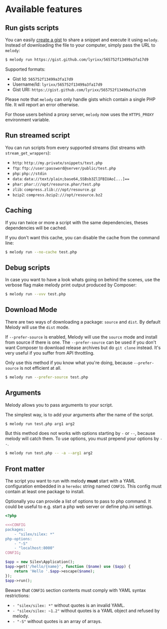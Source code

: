 Available features
==================

Run gists scripts
-----------------

You can easily [create a gist](https://gist.github.com) to share a snippet and
execute it using `melody`. Instead of downloading the file to your computer,
simply pass the URL to `melody`:

```bash
$ melody run https://gist.github.com/lyrixx/565752f13499a3fa17d9
```

Supported formats:

* Gist Id: `565752f13499a3fa17d9`
* Username/Id: `lyrixx/565752f13499a3fa17d9`
* Gist URI: `https://gist.github.com/lyrixx/565752f13499a3fa17d9`

Please note that `melody` can only handle gists which contain a single PHP
file. It will report an error otherwise.

For those users behind a proxy server, `melody` now uses the `HTTPS_PROXY`
environment variable.

Run streamed script
-------------------

You can run scripts from every supported streams (list streams with
`stream_get_wrappers`):

* `http`: `http://my.private/snippets/test.php`
* `ftp`: `ftp://user:password@server/public/test.php`
* `php`: `php://stdin`
* `data`: `data://text/plain;base64,SSBsb3ZlIFBIUAo[...]==`
* `phar`: `phar:///opt/resource.phar/test.php`
* `zlib`: `compress.zlib:///opt/resource.gz`
* `bzip2`: `compress.bzip2:///opt/resource.bz2`

Caching
-------

If you ran twice or more a script with the same dependencies, theses
dependencies will be cached.

If you don't want this cache, you can disable the cache from the command line:

```bash
$ melody run --no-cache test.php
```

Debug scripts
-------------

In case you want to have a look whats going on behind the scenes, use the verbose
flag make melody print output produced by Composer:

```bash
$ melody run --vvv test.php
```

Download Mode
-------------

There are two ways of downloading a package: `source` and `dist`. By default
Melody will use the `dist` mode.

If `--prefer-source` is enabled, Melody will use the `source` mode and install
from source if there is one. The `--prefer-source` can be used if you don't
want Composer to download release archives but do `git clone` instead. It's
very useful if you suffer from API throttling.

Only use this method if you know what you're doing, because `--prefer-source`
is not efficient at all.

```bash
$ melody run --prefer-source test.php
```

Arguments
---------

Melody allows you to pass arguments to your script.

The simplest way, is to add your arguments after the name of the script.

```bash
$ melody run test.php arg1 arg2
```

But this method does not works with options starting by `-` or `--`, because
melody will catch them. To use options, you must prepend your options by
` -- `.

```bash
$ melody run test.php -- -a --arg1 arg2
```

Front matter
------------

The script you want to run with melody **must** start with a YAML configuration
embedded in a `heredoc` string named `CONFIG`. This config must contain at
least one package to install.

Optionally you can provide a list of options to pass to php command. It could
be useful to e.g. start a php web server or define php.ini settings.

```php
<?php

<<<CONFIG
packages:
    - "silex/silex: *"
php-options:
    - "-S"
    - "localhost:8000"
CONFIG;

$app = new Silex\Application();
$app->get('/hello/{name}', function ($name) use ($app) {
    return 'Hello '.$app->escape($name);
});
$app->run();
```

Beware that `CONFIG` section contents must comply with YAML syntax restrictions:

* `- "silex/silex: *"` without quotes is an invalid YAML.
* `- "silex/silex: ~1.2"` without quotes is a YAML object and refused by melody.
* `- "-S"` without quotes is an array of arrays.
